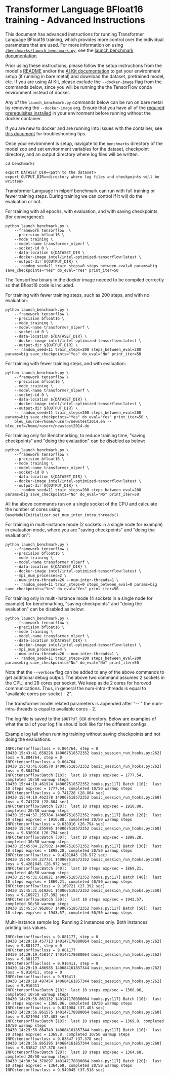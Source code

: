 <!--- 0. Title -->
<!-- This document is auto-generated using markdown fragments and the model-builder -->
<!-- To make changes to this doc, please change the fragments instead of modifying this doc directly -->
# Transformer Language BFloat16 training - Advanced Instructions

<!-- 10. Description -->
This document has advanced instructions for running Transformer Language BFloat16
training, which provides more control over the individual parameters that
are used. For more information on using [`/benchmarks/launch_benchmark.py`](/benchmarks/launch_benchmark.py),
see the [launch benchmark documentation](/docs/general/tensorflow/LaunchBenchmark.md).

Prior using these instructions, please follow the setup instructions from
the model's [README](README.md) and/or the
[AI Kit documentation](/docs/general/tensorflow/AIKit.md) to get your environment
setup (if running in bare metal) and download the dataset, pretrained model, etc.
If you are using AI Kit, please exclude the `--docker-image` flag from the
commands below, since you will be running the the TensorFlow conda environment
instead of docker.

<!-- 55. Docker arg -->
Any of the `launch_benchmark.py` commands below can be run on bare metal by
removing the `--docker-image` arg. Ensure that you have all of the
[required prerequisites installed](README.md#run-the-model) in your environment
before running without the docker container.

If you are new to docker and are running into issues with the container,
see [this document](/docs/general/docker.md) for troubleshooting tips.

<!-- 50. Launch benchmark instructions -->
Once your environment is setup, navigate to the `benchmarks` directory of
the model zoo and set environment variables for the dataset, checkpoint
directory, and an output directory where log files will be written.
```
cd benchmarks

export DATASET_DIR=<path to the dataset>
export OUTPUT_DIR=<directory where log files and checkpoints will be written>
```

Transformer Language in mlperf benchmark can run with full training or
fewer training steps. During training we can control if it will do the evaluation
or not.

For training with all epochs, with evaluation, and with saving checkpoints (for convergence):
```
python launch_benchmark.py \
    --framework tensorflow  \
    --precision bfloat16 \
    --mode training \
    --model-name transformer_mlperf \
    --socket-id 0 \
    --data-location ${DATASET_DIR \
    --docker-image intel/intel-optimized-tensorflow:latest \
    --output-dir ${OUTPUT_DIR} \
    -- random_seed=11 train_steps=0 steps_between_eval=0 params=big save_checkpoints="Yes" do_eval="Yes" print_iter=50
```
The Tensorflow binary in the docker image needed to be compiled correctly so that Bfloat16 code is included.

For training with fewer training steps, such as 200 steps, and with no evaluation:
```
python launch_benchmark.py \
    --framework tensorflow \
    --precision bfloat16 \
    --mode training \
    --model-name transformer_mlperf \
    --socket-id 0 \
    --data-location ${DATASET_DIR} \
    --docker-image intel/intel-optimized-tensorflow:latest \
    --output-dir ${OUTPUT_DIR} \
    -- random_seed=11 train_steps=200 steps_between_eval=200 params=big save_checkpoints="Yes" do_eval="No" print_iter=50
```

For training with fewer training steps, and with evaluation:
```
python launch_benchmark.py \
    --framework tensorflow \
    --precision bfloat16 \
    --mode training \
    --model-name transformer_mlperf \
    --socket-id 0 \
    --data-location ${DATASET_DIR} \
    --docker-image intel/intel-optimized-tensorflow:latest \
    --output-dir ${OUTPUT_DIR} \
    -- random_seed=11 train_steps=200 steps_between_eval=200 params=big save_checkpoints="Yes" do_eval="Yes" print_iter=50 \
    bleu_source=/home/<user>/newstest2014.en --bleu_ref=/home/<user>/newstest2014.de
```

For training only for Benchmarking, to reduce training time,
"saving checkpoints" and "doing the evaluation" can be disabled as below:
```
python launch_benchmark.py \
    --framework tensorflow \
    --precision bfloat16 \
    --mode training \
    --model-name transformer_mlperf \
    --socket-id 0 \
    --data-location ${DATASET_DIR} \
    --docker-image intel/intel-optimized-tensorflow:latest \
    --output-dir ${OUTPUT_DIR} \
    -- random_seed=11 train_steps=200 steps_between_eval=200 params=big save_checkpoints="No" do_eval="No" print_iter=50
```

All the above commands run on a single socket of the CPU and calculate the number of cores
using `BaseModelInitializer.set_num_inter_intra_threads()`.

For training in multi-instance mode (2 sockets in a single node for example) in evaluation mode,
where you are "saving checkpoints" and "doing the evaluation":
```
python launch_benchmark.py \
    --framework tensorflow \
    --precision bfloat16 \
    --mode training \
    --model-name transformer_mlperf \
    --data-location ${DATASET_DIR} \
    --docker-image intel/intel-optimized-tensorflow:latest \
    --mpi_num_processes=2 \
    --num-intra-threads=26 --num-inter-threads=1 \
    -- random_seed=11 train_steps=0 steps_between_eval=0 params=big save_checkpoints="Yes" do_eval="Yes" print_iter=50
```

For training only in multi-instance mode (4 sockets in a single node for example) for benchmarking,
"saving checkpoints" and "doing the evaluation" can be disabled as below:
```
python launch_benchmark.py \
    --framework tensorflow \
    --precision bfloat16 \
    --mode training \
    --model-name transformer_mlperf \
    --data-location ${DATASET_DIR} \
    --docker-image intel/intel-optimized-tensorflow:latest \
    --mpi_num_processes=4 \
    --num-intra-threads=26 --num-inter-threads=1 \
    -- random_seed=11 train_steps=200 steps_between_eval=200 params=big save_checkpoints="No" do_eval="No" print_iter=50
```

Note that the `--verbose` flag can be added to any of the above commands
to get additional debug output. The above two command assumes 2 sockets in the CPU,
and 28 cores per socket. We keep aside 2 cores for horovod communications. Thus,
in general the num-intra-threads is equal to "available cores per socket - 2".

The transformer model related parameters is appended after "-- "
the num-intra-threads is equal to available cores - 2.

The log file is saved to the `$OUTPUT_DIR` directory. Below are
examples of what the tail of your log file should look like for the
different configs.

Example log tail when running training without saving checkpoints and not doing the evaluations:
```
INFO:tensorflow:loss = 9.804764, step = 0
I0430 15:43:41.658226 140067518572352 basic_session_run_hooks.py:262] loss = 9.804764, step = 0
INFO:tensorflow:loss = 9.804764
I0430 15:43:41.658570 140067518572352 basic_session_run_hooks.py:262] loss = 9.804764
INFO:tensorflow:Batch [10]:  last 10 steps exp/sec = 1777.54, completed 10/50 warmup steps
I0430 15:44:10.461924 140067518572352 hooks.py:117] Batch [10]:  last 10 steps exp/sec = 1777.54, completed 10/50 warmup steps
INFO:tensorflow:loss = 9.741728 (28.804 sec)
I0430 15:44:10.462378 140067518572352 basic_session_run_hooks.py:260] loss = 9.741728 (28.804 sec)
INFO:tensorflow:Batch [20]:  last 10 steps exp/sec = 1910.88, completed 20/50 warmup steps
I0430 15:44:37.255764 140067518572352 hooks.py:117] Batch [20]:  last 10 steps exp/sec = 1910.88, completed 20/50 warmup steps
INFO:tensorflow:loss = 9.638916 (26.794 sec)
I0430 15:44:37.255995 140067518572352 basic_session_run_hooks.py:260] loss = 9.638916 (26.794 sec)
INFO:tensorflow:Batch [30]:  last 10 steps exp/sec = 1898.28, completed 30/50 warmup steps
I0430 15:45:04.227502 140067518572352 hooks.py:117] Batch [30]:  last 10 steps exp/sec = 1898.28, completed 30/50 warmup steps
INFO:tensorflow:loss = 9.4281845 (26.972 sec)
I0430 15:45:04.227731 140067518572352 basic_session_run_hooks.py:260] loss = 9.4281845 (26.972 sec)
INFO:tensorflow:Batch [40]:  last 10 steps exp/sec = 1869.21, completed 40/50 warmup steps
I0430 15:45:31.618821 140067518572352 hooks.py:117] Batch [40]:  last 10 steps exp/sec = 1869.21, completed 40/50 warmup steps
INFO:tensorflow:loss = 9.169721 (27.392 sec)
I0430 15:45:31.619261 140067518572352 basic_session_run_hooks.py:260] loss = 9.169721 (27.392 sec)
INFO:tensorflow:Batch [50]:  last 10 steps exp/sec = 1943.57, completed 50/50 warmup steps
I0430 15:45:57.962067 140067518572352 hooks.py:117] Batch [50]:  last 10 steps exp/sec = 1943.57, completed 50/50 warmup steps
```

Multi-instance sample log:
Running 2 instances only. Both instances printing loss values.
```
INFO:tensorflow:loss = 9.881177, step = 0
I0430 14:29:19.457713 140147178080064 basic_session_run_hooks.py:262] loss = 9.881177, step = 0
INFO:tensorflow:loss = 9.881177
I0430 14:29:19.458147 140147178080064 basic_session_run_hooks.py:262] loss = 9.881177
INFO:tensorflow:loss = 9.916411, step = 0
I0430 14:29:19.486985 140684161857344 basic_session_run_hooks.py:262] loss = 9.916411, step = 0
INFO:tensorflow:loss = 9.916411
I0430 14:29:19.487454 140684161857344 basic_session_run_hooks.py:262] loss = 9.916411
INFO:tensorflow:Batch [10]:  last 10 steps exp/sec = 1368.86, completed 10/50 warmup steps
I0430 14:29:56.861132 140147178080064 hooks.py:117] Batch [10]:  last 10 steps exp/sec = 1368.86, completed 10/50 warmup steps
INFO:tensorflow:loss = 9.821904 (37.403 sec)
I0430 14:29:56.861575 140147178080064 basic_session_run_hooks.py:260] loss = 9.821904 (37.403 sec)
INFO:tensorflow:Batch [10]:  last 10 steps exp/sec = 1369.8, completed 10/50 warmup steps
I0430 14:29:56.864749 140684161857344 hooks.py:117] Batch [10]:  last 10 steps exp/sec = 1369.8, completed 10/50 warmup steps
INFO:tensorflow:loss = 9.83847 (37.378 sec)
I0430 14:29:56.865195 140684161857344 basic_session_run_hooks.py:260] loss = 9.83847 (37.378 sec)
INFO:tensorflow:Batch [20]:  last 10 steps exp/sec = 1364.68, completed 20/50 warmup steps
I0430 14:30:34.378897 140147178080064 hooks.py:117] Batch [20]:  last 10 steps exp/sec = 1364.68, completed 20/50 warmup steps
INFO:tensorflow:loss = 9.549045 (37.518 sec)
```

